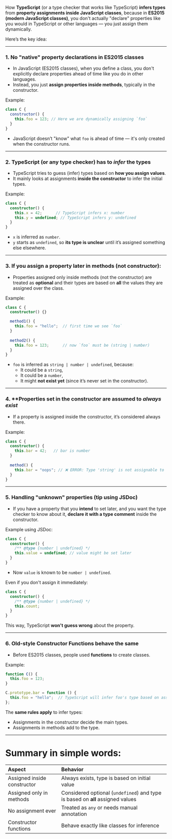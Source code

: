 How **TypeScript** (or a type checker that works like TypeScript) **infers types** from **property assignments inside JavaScript classes**, because in **ES2015 (modern JavaScript classes)**, you don't actually "declare" properties like you would in TypeScript or other languages — you just assign them dynamically.

Here’s the key idea:

---
### 1. **No "native" property declarations in ES2015 classes**
- In JavaScript (ES2015 classes), when you define a class, you don't explicitly declare properties ahead of time like you do in other languages.
- Instead, you just **assign properties inside methods**, typically in the constructor.

Example:

```js
class C {
  constructor() {
    this.foo = 123; // Here we are dynamically assigning `foo`
  }
}
```
- JavaScript doesn’t "know" what `foo` is ahead of time — it's only created when the constructor runs.

---
### 2. **TypeScript (or any type checker) has to **_infer_** the types**
- TypeScript tries to guess (infer) types based on **how you assign values**.
- It mainly looks at assignments **inside the constructor** to infer the initial types.

Example:

```ts
class C {
  constructor() {
    this.x = 42;      // TypeScript infers x: number
    this.y = undefined; // TypeScript infers y: undefined
  }
}
```

- `x` is inferred as `number`.
- `y` starts as `undefined`, so **its type is unclear** until it’s assigned something else elsewhere.

---
### 3. **If you assign a property later in methods (not constructor)**:
- Properties assigned only inside methods (not the constructor) are treated as **optional** and their types are based on **all** the values they are assigned over the class.

Example:

```ts
class C {
  constructor() {}

  method1() {
    this.foo = "hello";  // first time we see `foo`
  }
  
  method2() {
    this.foo = 123;      // now `foo` must be (string | number)
  }
}
```
- `foo` is inferred as `string | number | undefined`, because:
  - It could be a `string`,
  - It could be a `number`,
  - It might **not exist yet** (since it’s never set in the constructor).

---
### 4. **Properties set in the constructor are assumed to **_always exist_**
- If a property is assigned inside the constructor, it’s considered always there.

Example:

```ts
class C {
  constructor() {
    this.bar = 42;   // bar is number
  }
  
  method() {
    this.bar = "oops"; // ❌ ERROR: Type 'string' is not assignable to type 'number'
  }
}
```

---
### 5. **Handling "unknown" properties** (tip using JSDoc)
- If you have a property that you **intend** to set later, and you want the type checker to know about it, **declare it with a type comment** inside the constructor.

Example using JSDoc:

```ts
class C {
  constructor() {
    /** @type {number | undefined} */
    this.value = undefined; // value might be set later
  }
}
```
- Now `value` is known to be `number | undefined`.

Even if you don't assign it immediately:

```ts
class C {
  constructor() {
    /** @type {number | undefined} */
    this.count;
  }
}
```
This way, TypeScript **won't guess wrong** about the property.

---
### 6. **Old-style Constructor Functions behave the same**
- Before ES2015 classes, people used **functions** to create classes.

Example:

```js
function C() {
  this.foo = 123;
}

C.prototype.bar = function () {
  this.foo = "hello";  // TypeScript will infer foo's type based on assignments
};
```

The **same rules apply** to infer types:
- Assignments in the constructor decide the main types.
- Assignments in methods add to the type.

---
# Summary in simple words:
| Aspect | Behavior |
|:---|:---|
| Assigned inside constructor | Always exists, type is based on initial value |
| Assigned only in methods | Considered optional (`undefined`) and type is based on **all** assigned values |
| No assignment ever | Treated as `any` or needs manual annotation |
| Constructor functions | Behave exactly like classes for inference |
